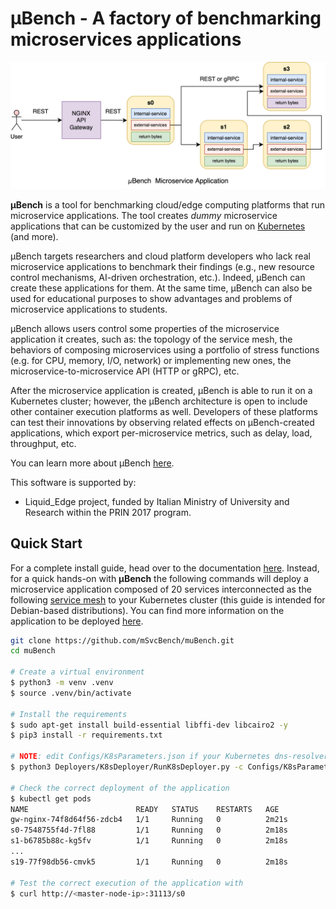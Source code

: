 # **µBench** - A factory of benchmarking microservices applications


![service-cell-rest-grpc](Docs/microservices-rest-grpc.png)

**µBench** is a tool for benchmarking cloud/edge computing platforms that run microservice applications.
The tool creates *dummy* microservice applications that can be customized by the user and run on [Kubernetes](https://kubernetes.io) (and more).

µBench targets researchers and cloud platform developers who lack real microservice applications to benchmark their findings (e.g., new resource control mechanisms, AI-driven orchestration, etc.). Indeed, µBench can create these applications for them. At the same time, µBench can also be used for educational purposes to show advantages and problems of microservice applications to students.

µBench allows users control some properties of the microservice application it creates, such as: the topology of the service mesh, the behaviors of composing microservices using a portfolio of stress functions (e.g. for CPU, memory, I/O, network) or implementing new ones, the microservice-to-microservice API (HTTP or gRPC), etc. 

After the microservice application is created, µBench is able to run it on a Kubernetes cluster; however, the µBench architecture is open to include other container execution platforms as well. Developers of these platforms can test their innovations by observing related effects on µBench-created applications, which export per-microservice metrics, such as delay, load, throughput, etc.

You can learn more about µBench [here](Docs/Manual.md).

This software is supported by:
- Liquid_Edge project, funded by Italian Ministry of University and Research within the PRIN 2017 program.
## Quick Start
For a complete install guide, head over to the documentation [here](Docs/Manual.md#installation-and-getting-started). Instead, for a quick hands-on with **µBench** the following commands will deploy a microservice application composed of 20 services interconnected as the following [service mesh](examples/servicemeshC.png) to your Kubernetes cluster (this guide is intended for Debian-based distributions). You can find more information on the application to be deployed [here](examples/README.md).

```bash
git clone https://github.com/mSvcBench/muBench.git
cd muBench

# Create a virtual environment
$ python3 -m venv .venv
$ source .venv/bin/activate

# Install the requirements
$ sudo apt-get install build-essential libffi-dev libcairo2 -y
$ pip3 install -r requirements.txt

# NOTE: edit Configs/K8sParameters.json if your Kubernetes dns-resolver is different from kube-dns
$ python3 Deployers/K8sDeployer/RunK8sDeployer.py -c Configs/K8sParameters.json

# Check the correct deployment of the application 
$ kubectl get pods 
NAME                        READY   STATUS    RESTARTS   AGE
gw-nginx-74f8d64f56-zdcb4   1/1     Running   0          2m21s
s0-7548755f4d-7fl88         1/1     Running   0          2m18s
s1-b6785b88c-kg5fv          1/1     Running   0          2m18s
...
s19-77f98db56-cmvk5         1/1     Running   0          2m18s

# Test the correct execution of the application with 
$ curl http://<master-node-ip>:31113/s0
```

  

